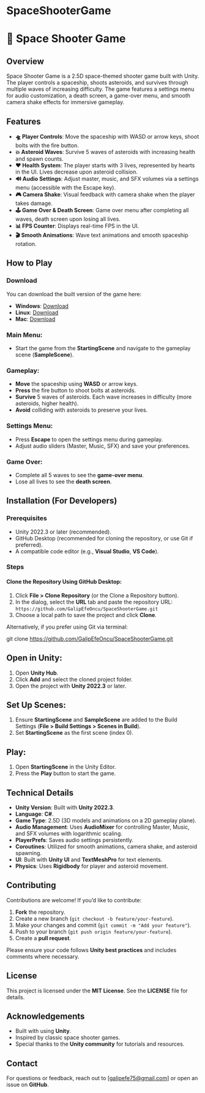 # SpaceShooterGame

# 🚀 Space Shooter Game

## Overview
Space Shooter Game is a 2.5D space-themed shooter game built with Unity. The player controls a spaceship, shoots asteroids, and survives through multiple waves of increasing difficulty. The game features a settings menu for audio customization, a death screen, a game-over menu, and smooth camera shake effects for immersive gameplay.

## Features
- **🛸 Player Controls**: Move the spaceship with WASD or arrow keys, shoot bolts with the fire button.
- **💥 Asteroid Waves**: Survive 5 waves of asteroids with increasing health and spawn counts.
- **❤️ Health System**: The player starts with 3 lives, represented by hearts in the UI. Lives decrease upon asteroid collision.
- **🔊 Audio Settings**: Adjust master, music, and SFX volumes via a settings menu (accessible with the Escape key).
- **🎮 Camera Shake**: Visual feedback with camera shake when the player takes damage.
- **🕹️ Game Over & Death Screen**: Game over menu after completing all waves, death screen upon losing all lives.
- **📊 FPS Counter**: Displays real-time FPS in the UI.
- **🎬 Smooth Animations**: Wave text animations and smooth spaceship rotation.

## How to Play

### Download
You can download the built version of the game here:

- **Windows**: [Download](https://drive.google.com/file/d/1jDoh5UxkL6rh7dfKbWnyGiZUIYRcM3de/view?usp=sharing)
- **Linux**: [Download](https://drive.google.com/file/d/1rkerq04vX1JuKjjuozr7XJGQzgJcmqOv/view?usp=sharing)
- **Mac**: [Download](https://drive.google.com/file/d/1FybdtVulgionEODvZwuTJlyKRlkULMs3/view?usp=sharing)

### Main Menu:
- Start the game from the **StartingScene** and navigate to the gameplay scene (**SampleScene**).

### Gameplay:
- **Move** the spaceship using **WASD** or arrow keys.
- **Press** the fire button to shoot bolts at asteroids.
- **Survive** 5 waves of asteroids. Each wave increases in difficulty (more asteroids, higher health).
- **Avoid** colliding with asteroids to preserve your lives.

### Settings Menu:
- Press **Escape** to open the settings menu during gameplay.
- Adjust audio sliders (Master, Music, SFX) and save your preferences.

### Game Over:
- Complete all 5 waves to see the **game-over menu**.
- Lose all lives to see the **death screen**.

## Installation (For Developers)

### Prerequisites
- Unity 2022.3 or later (recommended).
- GitHub Desktop (recommended for cloning the repository, or use Git if preferred).
- A compatible code editor (e.g., **Visual Studio**, **VS Code**).

### Steps

#### Clone the Repository Using GitHub Desktop:
1. Click **File > Clone Repository** (or the Clone a Repository button).
2. In the dialog, select the **URL** tab and paste the repository URL:  
   `https://github.com/GalipEfeOncu/SpaceShooterGame.git`
3. Choose a local path to save the project and click **Clone**.

Alternatively, if you prefer using Git via terminal:

git clone https://github.com/GalipEfeOncu/SpaceShooterGame.git
## Open in Unity:
1. Open **Unity Hub**.
2. Click **Add** and select the cloned project folder.
3. Open the project with **Unity 2022.3** or later.

## Set Up Scenes:
1. Ensure **StartingScene** and **SampleScene** are added to the Build Settings (**File > Build Settings > Scenes in Build**).
2. Set **StartingScene** as the first scene (index 0).

## Play:
1. Open **StartingScene** in the Unity Editor.
2. Press the **Play** button to start the game.

## Technical Details
- **Unity Version**: Built with **Unity 2022.3**.
- **Language**: **C#**.
- **Game Type**: 2.5D (3D models and animations on a 2D gameplay plane).
- **Audio Management**: Uses **AudioMixer** for controlling Master, Music, and SFX volumes with logarithmic scaling.
- **PlayerPrefs**: Saves audio settings persistently.
- **Coroutines**: Utilized for smooth animations, camera shake, and asteroid spawning.
- **UI**: Built with **Unity UI** and **TextMeshPro** for text elements.
- **Physics**: Uses **Rigidbody** for player and asteroid movement.

## Contributing
Contributions are welcome! If you’d like to contribute:

1. **Fork** the repository.
2. Create a new branch (`git checkout -b feature/your-feature`).
3. Make your changes and commit (`git commit -m "Add your feature"`).
4. Push to your branch (`git push origin feature/your-feature`).
5. Create a **pull request**.

Please ensure your code follows **Unity best practices** and includes comments where necessary.

## License
This project is licensed under the **MIT License**. See the **LICENSE** file for details.

## Acknowledgements
- Built with using **Unity**.
- Inspired by classic space shooter games.
- Special thanks to the **Unity community** for tutorials and resources.

## Contact
For questions or feedback, reach out to [galipefe75@gmail.com] or open an issue on **GitHub**.
